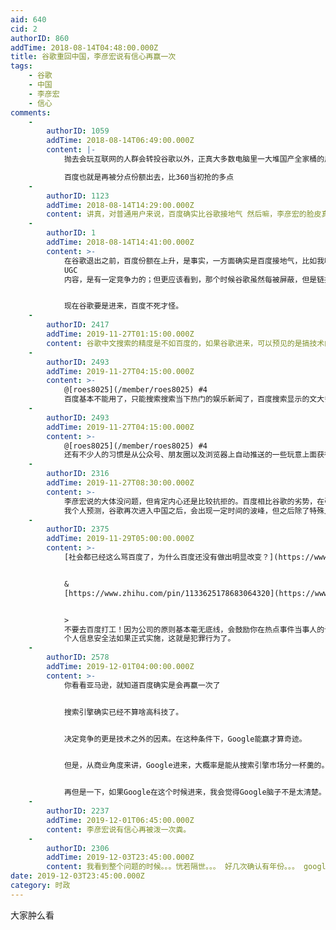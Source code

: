 ```yaml
---
aid: 640
cid: 2
authorID: 860
addTime: 2018-08-14T04:48:00.000Z
title: 谷歌重回中国，李彦宏说有信心再赢一次
tags:
    - 谷歌
    - 中国
    - 李彦宏
    - 信心
comments:
    -
        authorID: 1059
        addTime: 2018-08-14T06:49:00.000Z
        content: |-
            抛去会玩互联网的人群会转投谷歌以外，正真大多数电脑里一大堆国产全家桶的用户而言，他们不会改变他们的使用习惯。

            百度也就是再被分点份额出去，比360当初抢的多点
    -
        authorID: 1123
        addTime: 2018-08-14T14:29:00.000Z
        content: 讲真，对普通用户来说，百度确实比谷歌接地气 然后嘛，李彦宏的脸皮真厚
    -
        authorID: 1
        addTime: 2018-08-14T14:41:00.000Z
        content: >-
            在谷歌退出之前，百度份额在上升，是事实，一方面确实是百度接地气，比如我听说百度的推广人员在网吧做地推，一家一家地把网吧电脑浏览器首页改为百度；二是百度那个时候某些产品还是有点竞争力，比如百度百科、百度贴吧，百度知道，百度MP3，在那个时候创造了不少
            UGC
            内容，是有一定竞争力的；但更应该看到，那个时候谷歌虽然每被屏蔽，但是链接经常被重置，就是用户经常会被断网，非常不稳定，普通用户肯定就走了；还有就是像维基百科这些优质内容的网站被屏蔽，给百度百科以机会。


            现在谷歌要是进来，百度不死才怪。
    -
        authorID: 2417
        addTime: 2019-11-27T01:15:00.000Z
        content: 谷歌中文搜索的精度是不如百度的，如果谷歌进来，可以预见的是搞技术的精英用谷歌查资料，平民的日常使用还是百度的多，
    -
        authorID: 2493
        addTime: 2019-11-27T04:15:00.000Z
        content: >-
            @[roes8025](/member/roes8025) #4
            百度基本不能用了，只能搜索搜索当下热门的娱乐新闻了，百度搜索显示的文大多互相抄袭，只有那么一点信息价值，很难再觅点什么了
    -
        authorID: 2493
        addTime: 2019-11-27T04:15:00.000Z
        content: >-
            @[roes8025](/member/roes8025) #4
            还有不少人的习惯是从公众号、朋友圈以及浏览器上自动推送的一些玩意上面获得消息。
    -
        authorID: 2316
        addTime: 2019-11-27T08:30:00.000Z
        content: >-
            李彦宏说的大体没问题，但肯定内心还是比较抗拒的。百度相比谷歌的劣势，在引入竞争之后肯定会有好转。而谷歌的优势在中国政策的框架下肯定有所限制。起伏之间可以说两者不相上下。而谷歌中文搜索这块讲道理至少目前为止做的不太好，如同百度的外文搜索。比如前两天我搜素NS手柄问题，百度第一页基本就帮我解决了，而谷歌前3页全是带病毒的危险网站。而在竞价排名这块，谷歌也不清白。比如上周我不小心丢了钥匙，谷歌搜索当地开锁公司，选的第一个，果不其然被敲诈了，现在还在维权当中。
            我个人预测，谷歌再次进入中国之后，会出现一定时间的波峰，但之后除了特殊人群，估计大部分人还会回到百度。
    -
        authorID: 2375
        addTime: 2019-11-29T05:00:00.000Z
        content: >-
            [社会都已经这么骂百度了，为什么百度还没有做出明显改变？](https://www.zhihu.com/question/335624180/answer/757245862)


            &
            [https://www.zhihu.com/pin/1133625178683064320](https://www.zhihu.com/pin/1133625178683064320)


            >
            不要去百度打工！因为公司的原则基本毫无底线，会鼓励你在热点事件当事人的认证账号里，用第一人称发布捏造信息，然后在出事后第一时间开除你，还让你为公司背锅。（注意：开除是没有任何赔偿或补偿的。）
            个人信息安全法如果正式实施，这就是犯罪行为了。
    -
        authorID: 2578
        addTime: 2019-12-01T04:00:00.000Z
        content: >-
            你看看亚马逊，就知道百度确实是会再赢一次了


            搜索引擎确实已经不算啥高科技了。


            决定竞争的更是技术之外的因素。在这种条件下，Google能赢才算奇迹。


            但是，从商业角度来讲，Google进来，大概率是能从搜索引擎市场分一杯羹的。以百度目前的窘境来说，大本营再被掏这么一下，能不能活下去可能也是个问题。


            再但是一下，如果Google在这个时候进来，我会觉得Google脑子不是太清楚。明明再等等，会等到更好的机会和条件。所以说我认为这是个假新闻。
    -
        authorID: 2237
        addTime: 2019-12-01T06:45:00.000Z
        content: 李彦宏说有信心再被泼一次粪。
    -
        authorID: 2306
        addTime: 2019-12-03T23:45:00.000Z
        content: 我看到整个问题的时候。。。恍若隔世。。。 好几次确认有年份。。。 google返华的蜻蜓计划不是已经关了么。。。
date: 2019-12-03T23:45:00.000Z
category: 时政
---
```


大家肿么看
